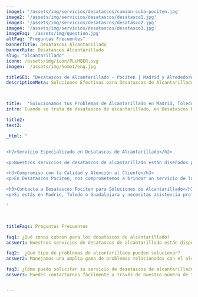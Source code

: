 ```yaml
---
image1: '/assets/img/servicios/desatascos/camion-cuba-pociten.jpg'
image2: '/assets/img/servicios/desatascos/desatasco1.jpg'
image3: '/assets/img/servicios/desatascos/desatasco2.jpg'
image4: '/assets/img/servicios/desatascos/desatasco3.jpg'
imageFaq: '/assets/img/question.jpg'
altFaq: "Preguntas Frecuentes"
bannerTitle: Desatascos Alcantarillado
bannerRuta: Desatascos Alcantarillado
slug: "alcantarillado"
icono: /assets/img/icon/PLUMBER.svg
imagen:  /assets/img/home1/eng.jpg

titleSEO: "Desatascos de Alcantarillado - Pociten | Madrid y Alrededores 💪👷‍♂️🚰"
descriptionMeta: Soluciones Efectivas para Desatascos de Alcantarillado por Desatascos Pociten en Madrid, Toledo y Guadalajara



title:  "Solucionamos tus Problemas de Alcantarillado en Madrid, Toledo y Guadalajara"
intro: Cuando se trata de desatascos de alcantarillado, en Desatascos Pociten somos tu mejor aliado. Con años de experiencia y un equipo altamente capacitado, ofrecemos soluciones efectivas y rápidas para todo tipo de problemas de alcantarillado en la Comunidad de Madrid, Toledo y Guadalajara.

title2: 
text2: 

_html: "


<h2>Servicio Especializado en Desatascos de Alcantarillado</h2>

<p>Nuestros servicios de desatascos de alcantarillado están diseñados para abordar y resolver desde los atascos más comunes hasta los problemas más complejos y desafiantes. Utilizamos tecnología avanzada y métodos efectivos para garantizar que tu sistema de alcantarillado vuelva a funcionar correctamente en el menor tiempo posible.</p>

<h3>Compromiso con la Calidad y Atención al Cliente</h3>
<p>En Desatascos Pociten, nos comprometemos a brindar un servicio de la más alta calidad. Entendemos la importancia de un sistema de alcantarillado funcional y seguro, por lo que nos dedicamos a ofrecer soluciones rápidas y efectivas, siempre con un enfoque en la satisfacción del cliente.</p>

<h3>Contacta a Desatascos Pociten para Soluciones de Alcantarillado</h3>
<p>Si estás en Madrid, Toledo o Guadalajara y necesitas asistencia profesional con tu alcantarillado, no dudes en contactar a Desatascos Pociten. Estamos aquí para ofrecerte las mejores soluciones en desatascos de alcantarillado. ¡Llámanos hoy y deja que nos ocupemos de tus preocupaciones de alcantarillado!</p>

"



titleFaqs: Preguntas Frecuentes

faq1: ¿Qué zonas cubren para los desatascos de alcantarillado?
answer1: Nuestros servicios de desatascos de alcantarillado están disponibles en toda la Comunidad de Madrid, así como en áreas seleccionadas de Toledo y Guadalajara. Nos esforzamos por ofrecer una respuesta rápida y eficiente en estas regiones.

faq2:  ¿Qué tipo de problemas de alcantarillado pueden solucionar?
answer2: Manejamos una amplia gama de problemas relacionados con el alcantarillado, desde obstrucciones simples hasta reparaciones más complejas y mantenimiento preventivo. Nuestro equipo está equipado para enfrentar cualquier desafío que tu sistema de alcantarillado pueda presentar.

faq3: ¿Cómo puedo solicitar su servicio de desatascos de alcantarillado?
answer3: Puedes contactarnos fácilmente a través de nuestro número de teléfono o formulario web. Nuestro equipo de atención al cliente te asistirá para programar una visita y resolver tus problemas de alcantarillado lo antes posible.


---
```

